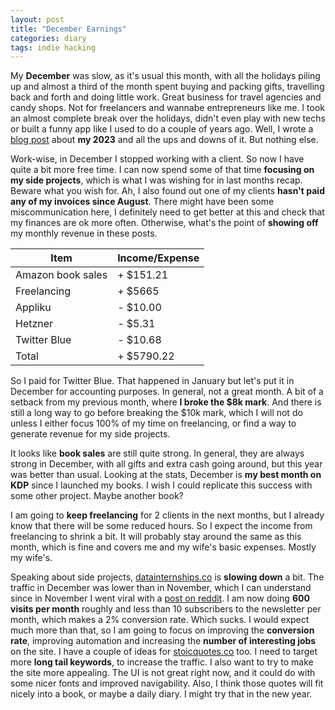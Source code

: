 ```yaml
---
layout: post
title: "December Earnings"
categories: diary
tags: indie hacking
---
```


My **December** was slow, as it's usual this month, with all the holidays piling up and almost a third of the month spent buying and packing gifts, travelling back and forth and doing little work. Great business for travel agencies and candy shops. Not for freelancers and wannabe entrepreneurs like me. I took an almost complete break over the holidays, didn't even play with new techs or built a funny app like I used to do a couple of years ago. Well, I wrote a [blog post][blog-post] about **my 2023** and all the ups and downs of it. But nothing else.

Work-wise, in December I stopped working with a client. So now I have quite a bit more free time. I can now spend some of that time **focusing on my side projects**, which is what I was wishing for in last months recap. Beware what you wish for. Ah, I also found out one of my clients **hasn't paid any of my invoices since August**. There might have been some miscommunication here, I definitely need to get better at this and check that my finances are ok more often. Otherwise, what's the point of **showing off** my monthly revenue in these posts.

| Item              | Income/Expense |
| ----------------- | -------------- |
| Amazon book sales | + $151.21      |
| Freelancing       | + $5665        |
| Appliku           | - $10.00       |
| Hetzner           | - $5.31        |
| Twitter Blue      | - $10.68       |
| Total             | + $5790.22     |

So I paid for Twitter Blue. That happened in January but let's put it in December for accounting purposes.
In general, not a great month. A bit of a setback from my previous month, where **I broke the $8k mark**. And there is still a long way to go before breaking the $10k mark, which I will not do unless I either focus 100% of my time on freelancing, or find a way to generate revenue for my side projects.

It looks like **book sales** are still quite strong. In general, they are always strong in December, with all gifts and extra cash going around, but this year was better than usual. Looking at the stats, December is **my best month on KDP** since I launched my books. I wish I could replicate this success with some other project. Maybe another book?

I am going to **keep freelancing** for 2 clients in the next months, but I already know that there will be some reduced hours. So I expect the income from freelancing to shrink a bit. It will probably stay around the same as this month, which is fine and covers me and my wife's basic expenses. Mostly my wife's.

Speaking about side projects, [datainternships.co][datainternships.co] is **slowing down** a bit. The traffic in December was lower than in November, which I can understand since in November I went viral with a [post on reddit][reddit-post]. I am now doing **600 visits per month** roughly and less than 10 subscribers to the newsletter per month, which makes a 2% conversion rate. Which sucks. I would expect much more than that, so I am going to focus on improving the **conversion rate**, improving automation and increasing the **number of interesting jobs** on the site.
I have a couple of ideas for [stoicquotes.co][stoicquotes.co] too. I need to target more **long tail keywords**, to increase the traffic. I also want to try to make the site more appealing. The UI is not great right now, and it could do with some nicer fonts and improved navigability. Also, I think those quotes will fit nicely into a book, or maybe a daily diary. I might try that in the new year.

[blog-post]: https://www.tropianhs.com/diary/2023/12/29/reflections
[reddit-post]: https://www.reddit.com/r/datascience/comments/17tit0r/6_months_as_a_data_science_freelancer
[datainternships.co]: https://datainternships.co
[stoicquotes.co]: https://stoicquotes.co
